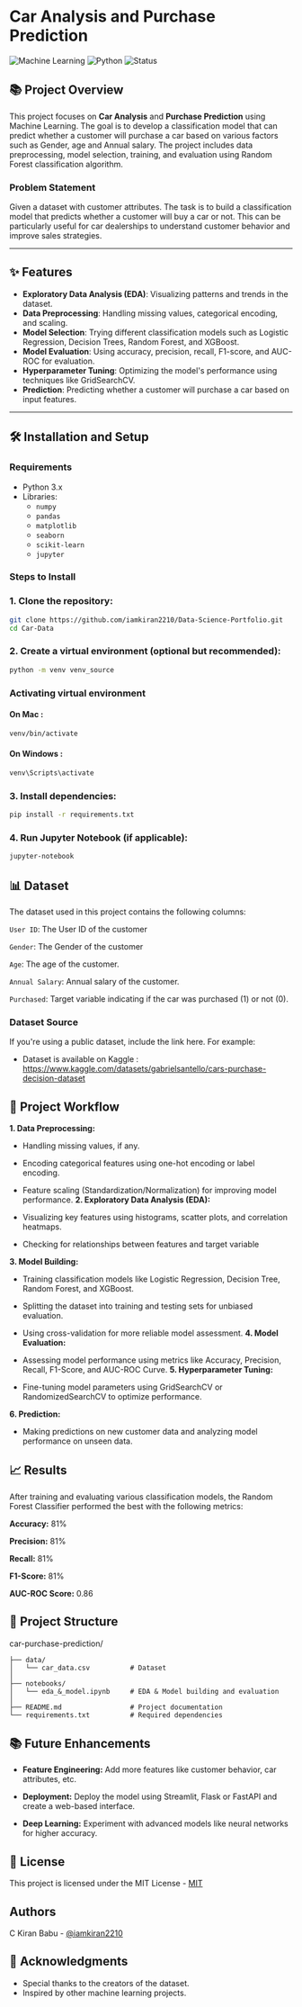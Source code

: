 # Car Analysis and Purchase Prediction

![Machine Learning](https://img.shields.io/badge/Machine_Learning-Classification-brightgreen.svg)
![Python](https://img.shields.io/badge/Python-3.x-blue.svg)
![Status](https://img.shields.io/badge/Status-Complete-brightgreen.svg)


## 📚 Project Overview

This project focuses on **Car Analysis** and **Purchase Prediction** using Machine Learning. The goal is to develop a classification model that can predict whether a customer will purchase a car based on various factors such as Gender, age and Annual salary. The project includes data preprocessing, model selection, training, and evaluation using Random Forest
classification algorithm.
### Problem Statement
Given a dataset with customer attributes. The task is to build a classification model that predicts whether a customer will buy a car or not. This can be particularly useful for car dealerships to understand customer behavior and improve sales strategies.

---



## ✨ Features

- **Exploratory Data Analysis (EDA)**: Visualizing patterns and trends in the dataset.
- **Data Preprocessing**: Handling missing values, categorical encoding, and scaling.
- **Model Selection**: Trying different classification models such as Logistic Regression, Decision Trees, Random Forest, and XGBoost.
- **Model Evaluation**: Using accuracy, precision, recall, F1-score, and AUC-ROC for evaluation.
- **Hyperparameter Tuning**: Optimizing the model's performance using techniques like GridSearchCV.
- **Prediction**: Predicting whether a customer will purchase a car based on input features.

---
## 🛠️ Installation and Setup

### Requirements

- Python 3.x
- Libraries:
  - `numpy`
  - `pandas`
  - `matplotlib`
  - `seaborn`
  - `scikit-learn`
  - `jupyter`

### Steps to Install

### 1. Clone the repository:
   ```bash
   git clone https://github.com/iamkiran2210/Data-Science-Portfolio.git
   cd Car-Data
  ```

### 2. Create a virtual environment (optional but recommended):
```bash
python -m venv venv_source
```
### Activating virtual environment
#### On Mac :
```bash
venv/bin/activate
```
#### On Windows :
```bash
venv\Scripts\activate
```

### 3. Install dependencies:
```bash
pip install -r requirements.txt
```

### 4. Run Jupyter Notebook (if applicable):
```bash
jupyter-notebook
```

## 📊 Dataset
The dataset used in this project contains the following columns:

`User ID`: The User ID of the customer

`Gender`: The Gender of the customer

`Age`: The age of the customer.

`Annual Salary`: Annual salary of the customer.

`Purchased`: Target variable indicating if the car was purchased (1) or not (0).

### Dataset Source
If you're using a public dataset, include the link here. For example:

* Dataset is available on Kaggle : https://www.kaggle.com/datasets/gabrielsantello/cars-purchase-decision-dataset

## 🚀 Project Workflow
**1. Data Preprocessing:**

* Handling missing values, if any.
* Encoding categorical features using one-hot encoding or label encoding.
* Feature scaling (Standardization/Normalization) for improving model performance.
**2. Exploratory Data Analysis (EDA):**

* Visualizing key features using histograms, scatter plots, and correlation heatmaps.
* Checking for relationships between features and target variable

**3. Model Building:**

* Training classification models like Logistic Regression, Decision Tree, Random Forest, and XGBoost.
* Splitting the dataset into training and testing sets for unbiased evaluation.
* Using cross-validation for more reliable model assessment.
**4. Model Evaluation:**

* Assessing model performance using metrics like Accuracy, Precision, Recall, F1-Score, and AUC-ROC Curve.
**5. Hyperparameter Tuning:**

* Fine-tuning model parameters using GridSearchCV or RandomizedSearchCV to optimize performance.

**6. Prediction:**

* Making predictions on new customer data and analyzing model performance on unseen data.
## 📈 Results
After training and evaluating various classification models, the Random Forest Classifier performed the best with the following metrics:

**Accuracy:** 81%

**Precision:** 81%

**Recall:** 81%

**F1-Score:** 81%

**AUC-ROC Score:** 0.86
## 📂 Project Structure
 car-purchase-prediction/
```
├── data/
│   └── car_data.csv          # Dataset
│
├── notebooks/
│   └── eda_&_model.ipynb     # EDA & Model building and evaluation
│
├── README.md                 # Project documentation
└── requirements.txt          # Required dependencies
```
## 📚 Future Enhancements
* **Feature Engineering:** Add more features like customer behavior, car attributes, etc.

* **Deployment:** Deploy the model using Streamlit, Flask or FastAPI and create a web-based interface.

* **Deep Learning:** Experiment with advanced models like neural networks for higher accuracy.

## 📄 License

This project is licensed under the MIT License - [MIT](https://choosealicense.com/licenses/mit/)

## Authors

C Kiran Babu - [@iamkiran2210](https://www.github.com/iamkiran2210)


## 📝 Acknowledgments

* Special thanks to the creators of the dataset.
* Inspired by other machine learning projects.
